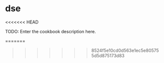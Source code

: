 # dse
<<<<<<< HEAD

TODO: Enter the cookbook description here.

=======
>>>>>>> 8524f5e10cd0d563e1ec5e805755d5d875173d83
